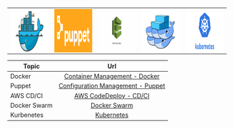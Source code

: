 <table>
    <tr>
        <td><img style="float: right;" src="./docker.png" width="200" height="100"></td>
        <td><img style="float: right;" src="./puppet.png" width="200" height="100"></td>
        <td><img style="float: right;" src="./aws_code_deploy.png" width="200" height="100"></td>
        <td><img style="float: right;" src="./dockerswarm.png" width="200" height="100"></td>
        <td><img style="float: right;" src="./Kubernetes.png" width="200" height="100"></td>
    </tr>
</table>


| Topic        | Url           | 
| ------------- |:-------------:| 
| Docker      | [Container Management - Docker](./container/README.md) | 
| Puppet      | [Configuration Management - Puppet](./puppet/README.md)      | 
| AWS CD/CI | [AWS CodeDeploy - CD/CI](./cdci/NodeJS/README.md)      | 
| Docker Swarm | [Docker Swarm](./swarm/README.md)      | 
| Kurbenetes | [Kubernetes](./kubernetes/README.md)      | 

